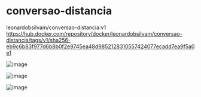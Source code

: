 # conversao-distancia
leonardobsilvam/conversao-distancia:v1
https://hub.docker.com/repository/docker/leonardobsilvam/conversao-distancia/tags/v1/sha256-eb9c6b83f977d6b8b0f2e9745ea48d9852128310557424077ecadd7ea9f5a0e1 

![image](https://github.com/user-attachments/assets/1ca3c434-ff47-470f-8d3a-b0be4f15f74f)

![image](https://github.com/user-attachments/assets/2ae525ac-0bb9-46b3-bb4f-aa819dd390d0)

![image](https://github.com/user-attachments/assets/107ba9e2-69c7-4910-8fea-bdd7bd8dde67)
